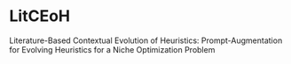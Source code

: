 # LitCEoH
Literature-Based Contextual Evolution of Heuristics: Prompt-Augmentation for Evolving Heuristics for a Niche Optimization Problem
